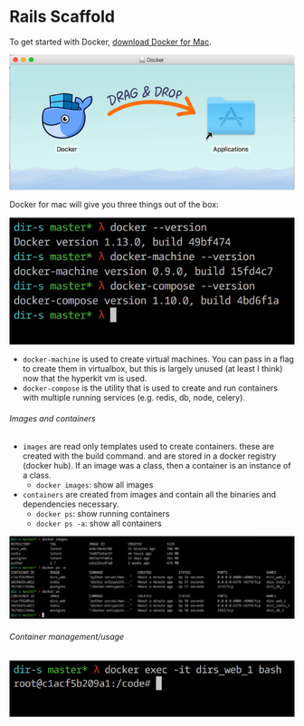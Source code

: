# Rails Scaffold

To get started with Docker, [download Docker for Mac](https://docs.docker.com/docker-for-mac/).

![Docker](./images/docker_for_mac.png)

Docker for mac will give you three things out of the box:

![installation](./images/installation_1.png)

* `docker-machine` is used to create virtual machines. You can pass in a flag to create them in virtualbox, but this is largely unused (at least I think) now that the hyperkit vm is used.
* `docker-compose` is the utility that is used to create and run containers with multiple running services (e.g. redis, db, node, celery).

###### Images and containers

* `images` are read only templates used to create containers. these are created with the build command. and are stored in a docker registry (docker hub). If an image was a class, then a container is an instance of a class.
	* `docker images`: show all images
* `containers` are created from images and contain all the binaries and dependencies necessary.
	* `docker ps`: show running containers
	* `docker ps -a`: show all containers

![images_and_containers](./images/images_and_containers.png)

###### Container management/usage

![](./images/connecting.png)